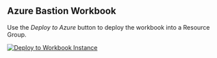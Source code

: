 ## Azure Bastion Workbook

Use the _Deploy to Azure_ button to deploy the workbook into a Resource Group.

[![Deploy to Workbook Instance](https://aka.ms/deploytoazurebutton)](https://portal.azure.com/#create/Microsoft.Template/uri/https%3A%2F%2Fraw.githubusercontent.com%2Fpaulfcollins%2Fpublic-workbooks%2Fmaster%2FAzure%20Bastion%2FWorkbooks%2Fbastionworkbookinstance.json)